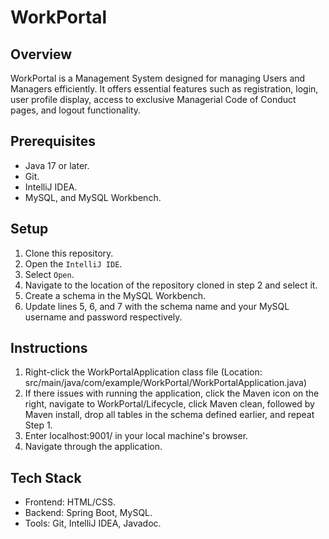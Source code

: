 # WorkPortal
## Overview
WorkPortal is a Management System designed for managing Users and Managers efficiently.
It offers essential features such as registration, login, user profile display, access to exclusive Managerial Code of Conduct pages, and logout functionality.

## Prerequisites
- Java 17 or later.
- Git.
- IntelliJ IDEA.
- MySQL, and MySQL Workbench.

## Setup
1. Clone this repository.
2. Open the `IntelliJ IDE`.
3. Select `Open`.
4. Navigate to the location of the repository cloned in step 2 and select it.
5. Create a schema in the MySQL Workbench.
6. Update lines 5, 6, and 7 with the schema name and your MySQL username and password respectively.

## Instructions
1. Right-click the WorkPortalApplication class file (Location: src/main/java/com/example/WorkPortal/WorkPortalApplication.java)
2. If there issues with running the application, click the Maven icon on the right, navigate to WorkPortal/Lifecycle, click Maven clean, followed by Maven install, drop all tables in the schema defined earlier, and repeat Step 1.
3. Enter localhost:9001/ in your local machine's browser.
4. Navigate through the application.

## Tech Stack
- Frontend: HTML/CSS.
- Backend: Spring Boot, MySQL.
- Tools: Git, IntelliJ IDEA, Javadoc.

